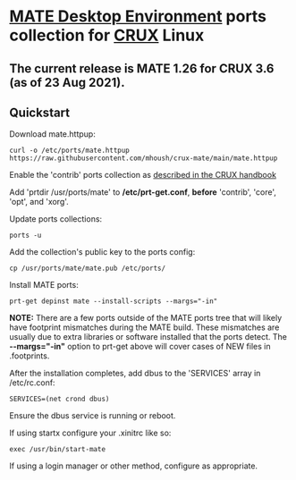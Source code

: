 # [MATE Desktop Environment](http://www.mate-desktop.org/) ports collection for [CRUX](https://crux.nu/) Linux #

## The current release is MATE 1.26 for CRUX 3.6 (as of 23 Aug 2021). ##

## Quickstart ##

Download mate.httpup:

```
curl -o /etc/ports/mate.httpup https://raw.githubusercontent.com/mhoush/crux-mate/main/mate.httpup
```

Enable the 'contrib' ports collection as [described in the CRUX handbook](https://crux.nu/Main/Handbook3-6#ntoc46)

Add 'prtdir /usr/ports/mate' to **/etc/prt-get.conf**, **before** 'contrib', 'core', 'opt', and 'xorg'.

Update ports collections:

```
ports -u
```

Add the collection's public key to the ports config:

```
cp /usr/ports/mate/mate.pub /etc/ports/
```

Install MATE ports:

```
prt-get depinst mate --install-scripts --margs="-in"
```

**NOTE:** There are a few ports outside of the MATE ports tree that will likely have footprint mismatches during the MATE build. These mismatches are usually due to extra libraries or software installed that the ports detect. The **--margs="-in"** option to prt-get above will cover cases of NEW files in .footprints.

After the installation completes, add dbus to the 'SERVICES' array in /etc/rc.conf:

```
SERVICES=(net crond dbus)
```

Ensure the dbus service is running or reboot.

If using startx configure your .xinitrc like so:

```
exec /usr/bin/start-mate
```

If using a login manager or other method, configure as appropriate.
